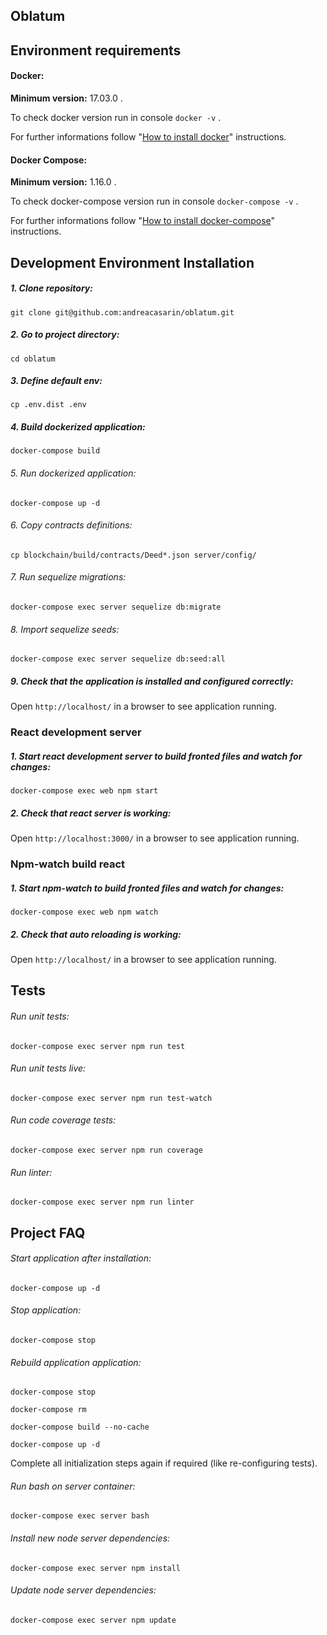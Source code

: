 ## Oblatum


## Environment requirements

#### Docker:

**Minimum version:** 17.03.0 .

To check docker version run in console `docker -v` .

For further informations follow "[How to install docker](https://www.docker.com/community-edition#/download)" instructions.

#### Docker Compose:

**Minimum version:** 1.16.0 .

To check docker-compose version run in console `docker-compose -v` .

For further informations follow "[How to install docker-compose](https://docs.docker.com/compose/install/)" instructions.


## Development Environment Installation

##### 1. Clone repository:

`git clone git@github.com:andreacasarin/oblatum.git`

##### 2. Go to project directory:

`cd oblatum`

##### 3. Define default env:

`cp .env.dist .env`

##### 4. Build dockerized application:

`docker-compose build`

###### 5. Run dockerized application:

`docker-compose up -d`

###### 6. Copy contracts definitions:

`cp blockchain/build/contracts/Deed*.json server/config/`

###### 7. Run sequelize migrations:

`docker-compose exec server sequelize db:migrate`

###### 8. Import sequelize seeds:

`docker-compose exec server sequelize db:seed:all`

##### 9. Check that the application is installed and configured correctly:

Open `http://localhost/` in a browser to see application running.

### React development server

##### 1. Start react development server to build fronted files and watch for changes:

`docker-compose exec web npm start`

##### 2. Check that react server is working:

Open `http://localhost:3000/` in a browser to see application running.

### Npm-watch build react

##### 1. Start npm-watch to build fronted files and watch for changes:

`docker-compose exec web npm watch`

##### 2. Check that auto reloading is working:

Open `http://localhost/` in a browser to see application running.


## Tests

###### Run unit tests:

`docker-compose exec server npm run test`

###### Run unit tests live:

`docker-compose exec server npm run test-watch`

###### Run code coverage tests:

`docker-compose exec server npm run coverage`

###### Run linter:

`docker-compose exec server npm run linter`


## Project FAQ

###### Start application after installation:

`docker-compose up -d`

###### Stop application:

`docker-compose stop`

###### Rebuild application application:

`docker-compose stop`

`docker-compose rm`

`docker-compose build --no-cache`

`docker-compose up -d`

Complete all initialization steps again if required (like re-configuring tests).

###### Run bash on server container:

`docker-compose exec server bash`

###### Install new node server dependencies:

`docker-compose exec server npm install`

###### Update node server dependencies:

`docker-compose exec server npm update`
